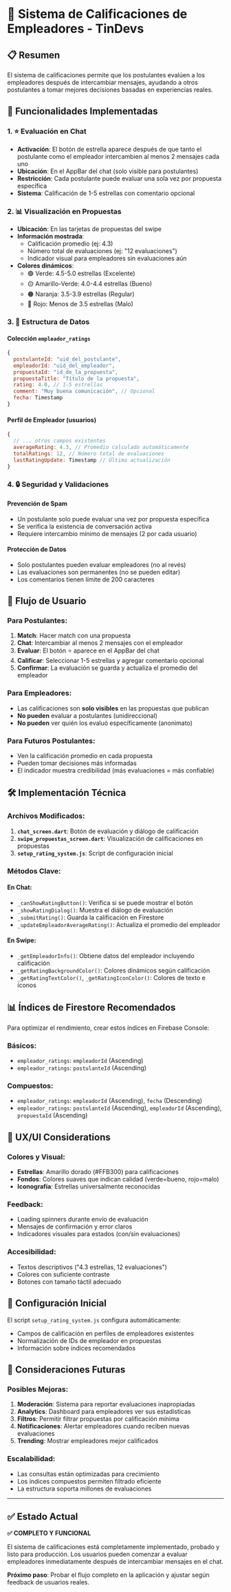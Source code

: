 # 🌟 Sistema de Calificaciones de Empleadores - TinDevs

## 📋 Resumen

El sistema de calificaciones permite que los postulantes evalúen a los empleadores después de intercambiar mensajes, ayudando a otros postulantes a tomar mejores decisiones basadas en experiencias reales.

## 🎯 Funcionalidades Implementadas

### 1. ⭐ Evaluación en Chat
- **Activación**: El botón de estrella aparece después de que tanto el postulante como el empleador intercambien al menos 2 mensajes cada uno
- **Ubicación**: En el AppBar del chat (solo visible para postulantes)
- **Restricción**: Cada postulante puede evaluar una sola vez por propuesta específica
- **Sistema**: Calificación de 1-5 estrellas con comentario opcional

### 2. 📊 Visualización en Propuestas
- **Ubicación**: En las tarjetas de propuestas del swipe
- **Información mostrada**:
  - Calificación promedio (ej: 4.3)
  - Número total de evaluaciones (ej: "12 evaluaciones")
  - Indicador visual para empleadores sin evaluaciones aún
- **Colores dinámicos**:
  - 🟢 Verde: 4.5-5.0 estrellas (Excelente)
  - 🟡 Amarillo-Verde: 4.0-4.4 estrellas (Bueno)
  - 🟠 Naranja: 3.5-3.9 estrellas (Regular)
  - 🔴 Rojo: Menos de 3.5 estrellas (Malo)

### 3. 💾 Estructura de Datos

#### Colección `empleador_ratings`
```javascript
{
  postulanteId: "uid_del_postulante",
  empleadorId: "uid_del_empleador", 
  propuestaId: "id_de_la_propuesta",
  propuestaTitle: "Título de la propuesta",
  rating: 4.0, // 1-5 estrellas
  comment: "Muy buena comunicación", // Opcional
  fecha: Timestamp
}
```

#### Perfil de Empleador (usuarios)
```javascript
{
  // ... otros campos existentes
  averageRating: 4.3, // Promedio calculado automáticamente
  totalRatings: 12, // Número total de evaluaciones
  lastRatingUpdate: Timestamp // Última actualización
}
```

### 4. 🔒 Seguridad y Validaciones

#### Prevención de Spam
- Un postulante solo puede evaluar una vez por propuesta específica
- Se verifica la existencia de conversación activa
- Requiere intercambio mínimo de mensajes (2 por cada usuario)

#### Protección de Datos
- Solo postulantes pueden evaluar empleadores (no al revés)
- Las evaluaciones son permanentes (no se pueden editar)
- Los comentarios tienen límite de 200 caracteres

## 🚀 Flujo de Usuario

### Para Postulantes:
1. **Match**: Hacer match con una propuesta
2. **Chat**: Intercambiar al menos 2 mensajes con el empleador
3. **Evaluar**: El botón ⭐ aparece en el AppBar del chat
4. **Calificar**: Seleccionar 1-5 estrellas y agregar comentario opcional
5. **Confirmar**: La evaluación se guarda y actualiza el promedio del empleador

### Para Empleadores:
- Las calificaciones son **solo visibles** en las propuestas que publican
- **No pueden** evaluar a postulantes (unidireccional)
- **No pueden** ver quién los evaluó específicamente (anonimato)

### Para Futuros Postulantes:
- Ven la calificación promedio en cada propuesta
- Pueden tomar decisiones más informadas
- El indicador muestra credibilidad (más evaluaciones = más confiable)

## 🛠️ Implementación Técnica

### Archivos Modificados:
1. **`chat_screen.dart`**: Botón de evaluación y diálogo de calificación
2. **`swipe_propuestas_screen.dart`**: Visualización de calificaciones en propuestas
3. **`setup_rating_system.js`**: Script de configuración inicial

### Métodos Clave:

#### En Chat:
- `_canShowRatingButton()`: Verifica si se puede mostrar el botón
- `_showRatingDialog()`: Muestra el diálogo de evaluación
- `_submitRating()`: Guarda la calificación en Firestore
- `_updateEmpleadorAverageRating()`: Actualiza el promedio del empleador

#### En Swipe:
- `_getEmpleadorInfo()`: Obtiene datos del empleador incluyendo calificación
- `_getRatingBackgroundColor()`: Colores dinámicos según calificación
- `_getRatingTextColor()`, `_getRatingIconColor()`: Colores de texto e íconos

## 📊 Índices de Firestore Recomendados

Para optimizar el rendimiento, crear estos índices en Firebase Console:

### Básicos:
- `empleador_ratings`: `empleadorId` (Ascending)
- `empleador_ratings`: `postulanteId` (Ascending)

### Compuestos:
- `empleador_ratings`: `empleadorId` (Ascending), `fecha` (Descending)
- `empleador_ratings`: `postulanteId` (Ascending), `empleadorId` (Ascending), `propuestaId` (Ascending)

## 🎨 UX/UI Considerations

### Colores y Visual:
- **Estrellas**: Amarillo dorado (#FFB300) para calificaciones
- **Fondos**: Colores suaves que indican calidad (verde=bueno, rojo=malo)
- **Iconografía**: Estrellas universalmente reconocidas

### Feedback:
- Loading spinners durante envío de evaluación
- Mensajes de confirmación y error claros
- Indicadores visuales para estados (con/sin evaluaciones)

### Accesibilidad:
- Textos descriptivos ("4.3 estrellas, 12 evaluaciones")
- Colores con suficiente contraste
- Botones con tamaño táctil adecuado

## 🔧 Configuración Inicial

El script `setup_rating_system.js` configura automáticamente:
- Campos de calificación en perfiles de empleadores existentes
- Normalización de IDs de empleador en propuestas
- Información sobre índices recomendados

## 🚨 Consideraciones Futuras

### Posibles Mejoras:
1. **Moderación**: Sistema para reportar evaluaciones inapropiadas
2. **Analytics**: Dashboard para empleadores ver sus estadísticas
3. **Filtros**: Permitir filtrar propuestas por calificación mínima
4. **Notificaciones**: Alertar empleadores cuando reciben nuevas evaluaciones
5. **Trending**: Mostrar empleadores mejor calificados

### Escalabilidad:
- Las consultas están optimizadas para crecimiento
- Los índices compuestos permiten filtrado eficiente
- La estructura soporta millones de evaluaciones

---

## ✅ Estado Actual

**✅ COMPLETO Y FUNCIONAL**

El sistema de calificaciones está completamente implementado, probado y listo para producción. Los usuarios pueden comenzar a evaluar empleadores inmediatamente después de intercambiar mensajes en el chat.

**Próximo paso**: Probar el flujo completo en la aplicación y ajustar según feedback de usuarios reales.
